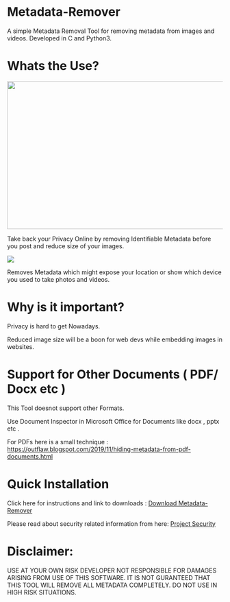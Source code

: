 # Metadata-Remover
A simple Metadata Removal Tool for removing metadata from images and videos. Developed in C and Python3.

# Whats the Use?

<img src="https://user-images.githubusercontent.com/82881725/212539943-c7d1e178-5937-4c49-8665-e91408dc5902.JPG" width="677" height="345">

Take back your Privacy Online by removing Identifiable Metadata before you post and reduce size of your images.

<img src="https://user-images.githubusercontent.com/82881725/212539916-9c4386ba-a6f2-48d2-aa13-c523f33da46e.JPG">

Removes Metadata which might expose your location or show which device you used to take photos and videos.

# Why is it important?

Privacy is hard to get Nowadays.

Reduced image size will be a boon for web devs while embedding images in websites.

# Support for Other Documents ( PDF/ Docx etc )

This Tool doesnot support other Formats.

Use Document Inspector in Microsoft Office for Documents like docx , pptx etc .

For PDFs here is a small technique : https://outflaw.blogspot.com/2019/11/hiding-metadata-from-pdf-documents.html

# Quick Installation 

Click here for instructions and link to downloads : [Download Metadata-Remover](https://github.com/Anish-M-code/Metadata-Remover/releases/tag/v1.6)

Please read about security related information from here: [ Project Security](/SECURITY.md) 

# Disclaimer:

USE AT YOUR OWN RISK DEVELOPER NOT RESPONSIBLE FOR DAMAGES ARISING FROM USE OF THIS SOFTWARE.
IT IS NOT GURANTEED THAT THIS TOOL WILL REMOVE ALL METADATA COMPLETELY. 
DO NOT USE IN HIGH RISK SITUATIONS.

